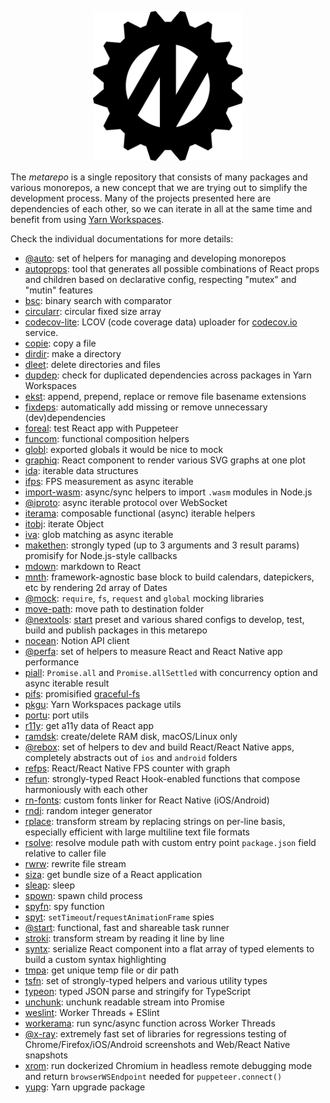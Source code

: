 <p align="center">
  <img src="assets/logo.svg" width="240" height="240"/>
</p>

The _metarepo_ is a single repository that consists of many packages and various monorepos, a new concept that we are trying out to simplify the development process. Many of the projects presented here are dependencies of each other, so we can iterate in all at the same time and benefit from using [Yarn Workspaces](https://classic.yarnpkg.com/en/docs/workspaces/).

Check the individual documentations for more details:

* [@auto](packages/auto): set of helpers for managing and developing monorepos
* [autoprops](packages/autoprops): tool that generates all possible combinations of React props and children based on declarative config, respecting "mutex" and "mutin" features
* [bsc](packages/bsc): binary search with comparator
* [circularr](packages/circularr): circular fixed size array
* [codecov-lite](packages/codecov-lite): LCOV (code coverage data) uploader for [codecov.io](https://codecov.io/) service.
* [copie](packages/copie): copy a file
* [dirdir](packages/dirdir): make a directory
* [dleet](packages/dleet): delete directories and files
* [dupdep](packages/dupdep): check for duplicated dependencies across packages in Yarn Workspaces
* [ekst](packages/ekst): append, prepend, replace or remove file basename extensions
* [fixdeps](packages/fixdeps): automatically add missing or remove unnecessary (dev)dependencies
* [foreal](packages/foreal): test React app with Puppeteer
* [funcom](packages/funcom): functional composition helpers
* [globl](packages/globl): exported globals it would be nice to mock
* [graphiq](packages/graphiq): React component to render various SVG graphs at one plot
* [ida](packages/ida): iterable data structures
* [ifps](packages/ifps): FPS measurement as async iterable
* [import-wasm](packages/import-wasm): async/sync helpers to import `.wasm` modules in Node.js
* [@iproto](packages/iproto): async iterable protocol over WebSocket
* [iterama](packages/iterama): composable functional (async) iterable helpers
* [itobj](packages/itobj): iterate Object
* [iva](packages/iva): glob matching as async iterable
* [makethen](packages/makethen): strongly typed (up to 3 arguments and 3 result params) promisify for Node.js-style callbacks
* [mdown](packages/mdown): markdown to React
* [mnth](packages/mnth): framework-agnostic base block to build calendars, datepickers, etc by rendering 2d array of Dates
* [@mock](packages/mock): `require`, `fs`, `request` and `global` mocking libraries
* [move-path](packages/move-path): move path to destination folder
* [@nextools](packages/nextools): [start](packages/start) preset and various shared configs to develop, test, build and publish packages in this metarepo
* [nocean](packages/nocean): Notion API client
* [@perfa](packages/perfa): set of helpers to measure React and React Native app performance
* [piall](packages/piall): `Promise.all` and `Promise.allSettled` with concurrency option and async iterable result
* [pifs](packages/pifs): promisified [graceful-fs](https://github.com/isaacs/node-graceful-fs)
* [pkgu](packages/pkgu): Yarn Workspaces package utils
* [portu](packages/portu): port utils
* [r11y](packages/r11y): get a11y data of React app
* [ramdsk](packages/ramdsk): create/delete RAM disk, macOS/Linux only
* [@rebox](packages/rebox): set of helpers to dev and build React/React Native apps, completely abstracts out of `ios` and `android` folders
* [refps](packages/refps): React/React Native FPS counter with graph
* [refun](packages/refun): strongly-typed React Hook-enabled functions that compose harmoniously with each other
* [rn-fonts](packages/rn-fonts): custom fonts linker for React Native (iOS/Android)
* [rndi](packages/rndi): random integer generator
* [rplace](packages/rplace): transform stream by replacing strings on per-line basis, especially efficient with large multiline text file formats
* [rsolve](packages/rsolve): resolve module path with custom entry point `package.json` field relative to caller file
* [rwrw](packages/rwrw): rewrite file stream
* [siza](packages/siza): get bundle size of a React application
* [sleap](packages/sleap): sleep
* [spown](packages/spown): spawn child process
* [spyfn](packages/spyfn): spy function
* [spyt](packages/spyt): `setTimeout`/`requestAnimationFrame` spies
* [@start](packages/start): functional, fast and shareable task runner
* [stroki](packages/stroki): transform stream by reading it line by line
* [syntx](packages/syntx): serialize React component into a flat array of typed elements to build a custom syntax highlighting
* [tmpa](packages/tmpa): get unique temp file or dir path
* [tsfn](packages/tsfn): set of strongly-typed helpers and various utility types
* [typeon](packages/typeon): typed JSON parse and stringify for TypeScript
* [unchunk](packages/unchunk): unchunk readable stream into Promise
* [weslint](packages/weslint): Worker Threads + ESlint
* [workerama](packages/workerama): run sync/async function across Worker Threads
* [@x-ray](packages/x-ray): extremely fast set of libraries for regressions testing of Chrome/Firefox/iOS/Android screenshots and Web/React Native snapshots
* [xrom](packages/xrom): run dockerized Chromium in headless remote debugging mode and return `browserWSEndpoint` needed for `puppeteer.connect()`
* [yupg](packages/yupg): Yarn upgrade package
